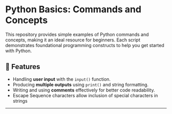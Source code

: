 # Python Basics: Commands and Concepts

This repository provides simple examples of Python commands and concepts, making it an ideal resource for beginners. Each script demonstrates foundational programming constructs to help you get started with Python.

## 🐍 Features
- Handling **user input** with the `input()` function.
- Producing **multiple outputs** using `print()` and string formatting.
- Writing and using **comments** effectively for better code readability.
- Escape Sequence characters allow inclusion of special characters in strings

---

